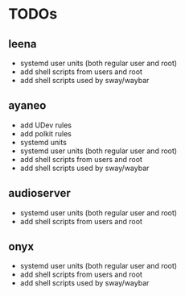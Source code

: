 # TODOs

## leena

* systemd user units (both regular user and root)
* add shell scripts from users and root
* add shell scripts used by sway/waybar

## ayaneo

* add UDev rules
* add polkit rules
* systemd units
* systemd user units (both regular user and root)
* add shell scripts from users and root
* add shell scripts used by sway/waybar

## audioserver

* systemd user units (both regular user and root)
* add shell scripts from users and root

## onyx

* systemd user units (both regular user and root)
* add shell scripts from users and root
* add shell scripts used by sway/waybar
